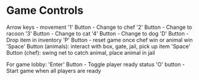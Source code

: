 # Game Controls

Arrow keys - movement
'1' Button - Change to chef
'2' Button - Change to racoon
'3' Button - Change to cat
'4' Button - Change to dog
'D' Button - Drop item in inventory
'P' Button - reset game once chef win or animal win
'Space' Button (animals): interact with box, gate, jail, pick up item
'Space' Button (chef): swing net to catch animal, place animal in jail

For game lobby: 
'Enter' Button  - Toggle player ready status
'O' button - Start game when all players are ready  


